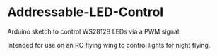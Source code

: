 # Addressable-LED-Control
Arduino sketch to control WS2812B LEDs via a PWM signal.

Intended for use on an RC flying wing to control lights for night flying.
